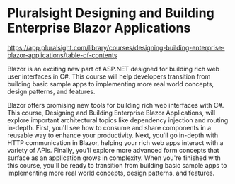 # Pluralsight Designing and Building Enterprise Blazor Applications

https://app.pluralsight.com/library/courses/designing-building-enterprise-blazor-applications/table-of-contents

Blazor is an exciting new part of ASP.NET designed for building rich web user interfaces in C#. This course will help developers transition from building basic sample apps to implementing more real world concepts, design patterns, and features.

Blazor offers promising new tools for building rich web interfaces with C#. This course, Designing and Building Enterprise Blazor Applications, will explore important architectural topics like dependency injection and routing in-depth. First, you'll see how to consume and share components in a reusable way to enhance your productivity. Next, you'll go in-depth with HTTP communication in Blazor, helping your rich web apps interact with a variety of APIs. Finally, you’ll explore more advanced form concepts that surface as an application grows in complexity. When you're finished with this course, you'll be ready to transition from building basic sample apps to implementing more real world concepts, design patterns, and features.